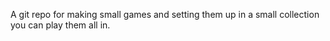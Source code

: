 A git repo for making small games and setting them up in a small collection you can play them all in.
